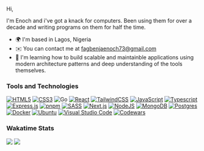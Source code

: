 Hi,

I'm Enoch and i've got a knack for computers. Been using them for over a decade and writing programs on them for half the time.

- 🌍 I'm based in Lagos, Nigeria
- ✉️ You can contact me at [fagbenjaenoch73@gmail.com](mailto:fagbenjaenoch73@gmail.com)
- 🧠 I'm learning how to build scalable and maintainble applications using modern architecture patterns and deep understanding of the tools themselves.

### Tools and Technologies

[![HTML5](https://img.shields.io/badge/HTML5-E34F26?style=flat&logo=html5&logoColor=white)](#)
[![CSS3](https://img.shields.io/badge/CSS3-1572B6?style=flat&logo=css3&logoColor=white)](#)
![Go](https://img.shields.io/badge/Go-00ADD8?style=flat&logo=go&logoColor=white)
[![React](https://img.shields.io/badge/React-61DAFB?style=flat&logo=react&logoColor=black)](#)
[![TailwindCSS](https://img.shields.io/badge/Tailwind_CSS-06B6D4?style=flat&logo=tailwind-css&logoColor=white)](#)
[![JavaScript](https://img.shields.io/badge/JavaScript-323330?style=flat&logo=javascript&logoColor=F7DF1E)](#)
[![Typescript](https://img.shields.io/badge/TypeScript-3178C6?style=flat&logo=typescript&logoColor=white)](#)
[![Express.js](https://img.shields.io/badge/Express.js-000000?logo=express&logoColor=fff&style=flat)](#)
[![pnpm](https://img.shields.io/badge/pnpm-F69220?logo=pnpm&logoColor=fff)](#)
[![SASS](https://img.shields.io/badge/Sass-CC6699?style=flat&logo=sass&logoColor=white)](#)
[![Next.js](https://img.shields.io/badge/Next.js-black?logo=next.js&logoColor=white)](#)
[![NodeJS](https://img.shields.io/badge/Node.js-339933?style=flat&logo=node.js&logoColor=white)](#)
[![MongoDB](https://img.shields.io/badge/MongoDB-47A248?style=flat&logo=mongodb&logoColor=white)](#)
[![Postgres](https://img.shields.io/badge/PostgreSQL-4169E1?style=flat&logo=postgresql&logoColor=white)](#)
[![Docker](https://img.shields.io/badge/Docker-2496ED?logo=docker&logoColor=fff)](#)
[![Ubuntu](https://img.shields.io/badge/Ubuntu-E95420?style=flat&logo=ubuntu&logoColor=white)](#)
[![Visual Studio Code](https://custom-icon-badges.demolab.com/badge/Visual%20Studio%20Code-0078d7.svg?logo=vsc&logoColor=white)](#)
[![Codewars](https://img.shields.io/badge/Codewars-B1361E?logo=codewars&logoColor=fff)](#)

### Wakatime Stats
<a href="https://wakatime.com"><img src="https://wakatime.com/share/@sage_of_light/e217308b-c2bd-48c7-b3da-7cd813d8ad1c.png" /></a>
<a href="http://www.github.com/fagbenjaenoch"><img src="https://github-readme-streak-stats.herokuapp.com/?user=fagbenjaenoch&stroke=ffffff&background=1c1917&ring=f97316&fire=f97316&currStreakNum=ffffff&currStreakLabel=f97316&sideNums=ffffff&sideLabels=ffffff&dates=ffffff&hide_border=true" /></a>
